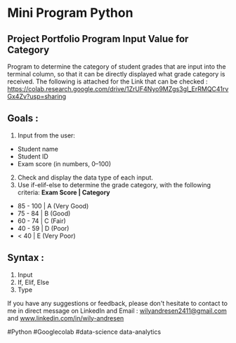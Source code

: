 # Mini Program Python
## Project Portfolio Program Input Value for Category
Program to determine the category of student grades that are input into the terminal column, so that it can be directly displayed what grade category is received. The following is attached for the Link that can be checked : https://colab.research.google.com/drive/1ZrUF4Nyo9MZgs3gI_ErRMQC41rvGx4Zv?usp=sharing
## **Goals** :
1. Input from the user:
- Student name
- Student ID
- Exam score (in numbers, 0–100)
2. Check and display the data type of each input.
3. Use if-elif-else to determine the grade category, with the following criteria:
**Exam Score | Category**
- 85 - 100 | A (Very Good)
- 75 - 84 | B (Good)
- 60 - 74 | C (Fair)
- 40 - 59 | D (Poor)
- < 40 | E (Very Poor)
## **Syntax** :
1. Input
2. If, Elif, Else
3. Type

If you have any suggestions or feedback, please don't hesitate to contact to me in direct message on LinkedIn and Email : 
wilyandresen2411@gmail.com and www.linkedin.com/in/wily-andresen 

#Python
#Googlecolab
#data-science
data-analytics
